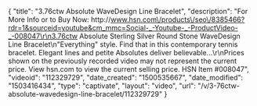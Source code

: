 {
    "title": "3.76ctw Absolute WaveDesign Line Bracelet",
    "description": "For More Info or to Buy Now: http:\/\/www.hsn.com\/products\/seo\/8385466?rdr=1&sourceid=youtube&cm_mmc=Social-_-Youtube-_-ProductVideo-_-008047\r\n3.76ctw Absolute Sterling Silver Round Stone WaveDesign Line Bracelet\n\"Everything\" style. Find that in this contemporary tennis bracelet. Elegant lines and petite Absolutes deliver believable...\r\nPrices shown on the previously recorded video may not represent the current price.  View hsn.com to view the current selling price. HSN Item #008047",
    "videoid": "112329729",
    "date_created": "1500535667",
    "date_modified": "1503416434",
    "type": "captivate",
    "layout": "video",
    "url": "\/v\/3-76ctw-absolute-wavedesign-line-bracelet\/112329729"
}